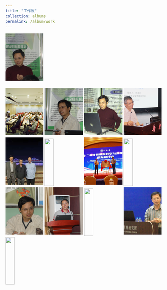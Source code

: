 ```yaml
---
title: "工作照"
collection: albums
permalink: /album/work
---
```

<style>.gallery-img{ height: 150px;object-fit: cover;margin-bottom: 4px;}</style><a href="../keli_photo/work/DSC01700.JPG"><img class="gallery-img" src="../keli_photo/work/DSC01700.JPG" width="24%"></a>
<a href="../keli_photo/work/会议现场.jpg"><img class="gallery-img" src="../keli_photo/work/会议现场.jpg" width="24%"></a>
<a href="../keli_photo/work/DSC01762.JPG"><img class="gallery-img" src="../keli_photo/work/DSC01762.JPG" height="25" width="24%"></a>
<a href="../keli_photo/work/2005.JPG"><img class="gallery-img" src="../keli_photo/work/2005.JPG" height="25" width="24%"></a>
<a href="../keli_photo/work/2017.png"><img class="gallery-img" src="../keli_photo/work/2017.png" height="25" width="24%"></a>
<a href="../keli_photo/work/7ba0b3ba9cdccb925b34cb0595cf75c4.temp.jpg"><img class="gallery-img" src="../keli_photo/work/7ba0b3ba9cdccb925b34cb0595cf75c4.temp.jpg" height="25" width="24%"></a>
<a href="../keli_photo/work/1.jpg"><img class="gallery-img" src="../keli_photo/work/1.jpg" height="25" width="24%"></a>
<a href="../keli_photo/work/微信图片_20220323131413.jpg"><img class="gallery-img" src="../keli_photo/work/微信图片_20220323131413.jpg" height="25" width="24%"></a>
<a href="../keli_photo/work/WeChat Image_20220323135013.jpg"><img class="gallery-img" src="../keli_photo/work/WeChat Image_20220323135013.jpg" height="25" width="24%"></a>
<a href="../keli_photo/work/DSC01778.JPG"><img class="gallery-img" src="../keli_photo/work/DSC01778.JPG" height="25" width="24%"></a>
<a href="../keli_photo/work/2013.JPG"><img class="gallery-img" src="../keli_photo/work/2013.JPG" height="25" width="24%"></a>
<a href="../keli_photo/work/MG_5742.jpg"><img class="gallery-img" src="../keli_photo/work/MG_5742.jpg" height="25" width="24%"></a>
<a href="../keli_photo/work/韩克利.jpg"><img class="gallery-img" src="../keli_photo/work/韩克利.jpg" height="25" width="24%"></a>
<a href="../keli_photo/work/IMG_2912.JPG"><img class="gallery-img" src="../keli_photo/work/IMG_2912.JPG" height="25" width="24%"></a>
